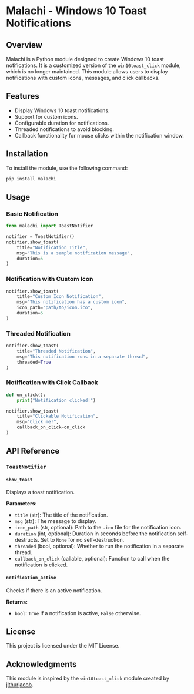 # Malachi - Windows 10 Toast Notifications

## Overview
Malachi is a Python module designed to create Windows 10 toast notifications. It is a customized version of the `win10toast_click` module, which is no longer maintained. This module allows users to display notifications with custom icons, messages, and click callbacks.

## Features
- Display Windows 10 toast notifications.
- Support for custom icons.
- Configurable duration for notifications.
- Threaded notifications to avoid blocking.
- Callback functionality for mouse clicks within the notification window.

## Installation
To install the module, use the following command:

```bash
pip install malachi
```

## Usage
### Basic Notification
```python
from malachi import ToastNotifier

notifier = ToastNotifier()
notifier.show_toast(
    title="Notification Title",
    msg="This is a sample notification message",
    duration=5
)
```

### Notification with Custom Icon
```python
notifier.show_toast(
    title="Custom Icon Notification",
    msg="This notification has a custom icon",
    icon_path="path/to/icon.ico",
    duration=5
)
```

### Threaded Notification
```python
notifier.show_toast(
    title="Threaded Notification",
    msg="This notification runs in a separate thread",
    threaded=True
)
```

### Notification with Click Callback
```python
def on_click():
    print("Notification clicked!")

notifier.show_toast(
    title="Clickable Notification",
    msg="Click me!",
    callback_on_click=on_click
)
```

## API Reference
### `ToastNotifier`
#### `show_toast`
Displays a toast notification.

**Parameters:**
- `title` (str): The title of the notification.
- `msg` (str): The message to display.
- `icon_path` (str, optional): Path to the `.ico` file for the notification icon.
- `duration` (int, optional): Duration in seconds before the notification self-destructs. Set to `None` for no self-destruction.
- `threaded` (bool, optional): Whether to run the notification in a separate thread.
- `callback_on_click` (callable, optional): Function to call when the notification is clicked.

#### `notification_active`
Checks if there is an active notification.

**Returns:**
- `bool`: `True` if a notification is active, `False` otherwise.

## License
This project is licensed under the MIT License.

## Acknowledgments
This module is inspired by the `win10toast_click` module created by [jithurjacob](https://github.com/jithurjacob/Windows-10-Toast-Notifications).

